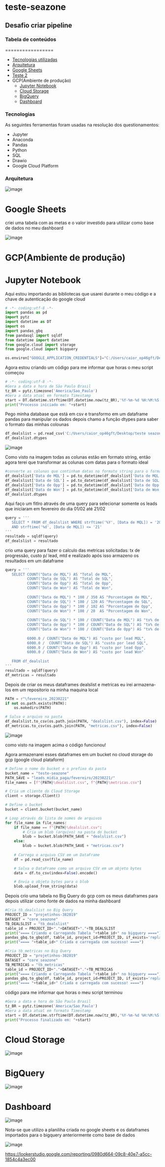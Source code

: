 # teste-seazone
## Desafio criar pipeline
### Tabela de conteúdos
=================
<!--ts-->
  * [Tecnologias utilizadas](#Tecnologias)
  * [Arquitetura](#Arquitetura)
  * [Google Sheets](#Google-Sheets)
  * [Teste 2](#Teste-2)
  * GCP(Ambiente de produção)
    * [Jupyter Notebook](#Jupyter-Notebook)
    * [Cloud Storage](#Cloud-Storage)
    * [BigQuery](#BigQuery) 
    * [Dashboard](#Dashboard)
<!--te-->
### Tecnologias

As seguintes ferramentas foram usadas na resolução dos questionamentos:

- Jupyter
- Anaconda
- Pandas 
- Python
- SQL
- Drawio
- Google Cloud Platform

### Arquitetura
![image](https://user-images.githubusercontent.com/73916591/229174086-f51dd495-410f-48b0-b696-4f8db3353f77.png)

# Google Sheets
criei uma tabela com as metas e o valor investido para utilizar como base de dados no meu dashboard

![image](https://user-images.githubusercontent.com/73916591/229195358-7fa8e852-be6e-4135-836b-413af9f1fa7f.png)


# GCP(Ambiente de produção)

# Jupyter Notebook

Aqui estou importando as bibliotecas que usarei durante o meu código e a chave de autenticação do google cloud
```python
# -*- coding:utf-8 -*-
import pandas as pd
import pytz
import datetime as DT
import os
import pandas_gbq
from pandasql import sqldf
from datetime import datetime
from google.cloud import storage
from google.cloud import bigquery

os.environ["GOOGLE_APPLICATION_CREDENTIALS"]="C:/Users/caior_op46gft/Desktop/teste seazone/projetinhos-382019-7575362a8e96.json"
```
Agora estou criando um código para me informar que horas o meu script começou
```python
# -*- coding:utf-8 -*-
#Gera a data e hora de São Paulo Brasil
tz_BR = pytz.timezone('America/Sao_Paulo')
#Gera a data atual em formato Timestamp
start = DT.datetime.strftime(DT.datetime.now(tz_BR),'%Y-%m-%d %H:%M:%S')
print("Processo iniciado em: "+start)
```

Pego minha database que está em csv e transformo em um dataframe pandas para manipular os dados depois chamo a função dtypes para saber
o formato das minhas colounas

```python
df_dealslist = pd.read_csv('C:/Users/caior_op46gft/Desktop/teste seazone/Teste BD - deals list.csv')
df_dealslist.dtypes
```
![image](https://user-images.githubusercontent.com/73916591/229186590-749d50cc-7889-4415-97cd-d2f8b33eb4de.png)

Como visto na imagem todas as colunas estão em formato string, então agora terei que transformar as colunas com datas para o formato ideal

```python
#converte as colunas que continham datas no formato string para o formato data
df_dealslist['Data de MQL'] = pd.to_datetime(df_dealslist['Data de MQL'])
df_dealslist['Data de SQL'] = pd.to_datetime(df_dealslist['Data de SQL'])
df_dealslist['Data de Opp'] = pd.to_datetime(df_dealslist['Data de Opp'])
df_dealslist['Data de Won'] = pd.to_datetime(df_dealslist['Data de Won'])
df_dealslist.dtypes
```
Aqui faço um fitlro através de uma query para selecionar somente os leads que iniciaram em fevereiro 
do dia 01/02 até 21/02

```python
query = '''
   SELECT * FROM df_dealslist WHERE strftime('%Y', [Data de MQL]) = '2023' AND strftime('%m', [Data de MQL]) = '02'
   AND strftime('%d', [Data de MQL]) <= '21'
'''
resultado = sqldf(query)
df_dealslist = resultado
```

crio uma query para fazer o calculo das metricas solicitadas: tx de progressão, custo p/ lead, mtd e realizado após isso 
armazeno os resultados em um dataframe

```python
query = '''
   SELECT COUNT("Data de MQL") AS "Total de MQL",
          COUNT("Data de SQL") AS "Total de SQL",
          COUNT("Data de Opp") AS "Total de Opp",
          COUNT("Data de Won") AS "Total de Won",
          
          COUNT("Data de MQL") * 100 / 350 AS "Porcentagem de MQL",
          COUNT("Data de SQL") * 100 / 120 AS "Porcentagem de SQL",
          COUNT("Data de Opp") * 100 / 102 AS "Porcentagem de Opp",
          COUNT("Data de Won") * 100 / 20  AS "Porcentagem de Won",
          
          COUNT("Data de SQL") * 100 / COUNT("Data de MQL") AS "tx% de conversao MQL",
          COUNT("Data de Opp") * 100 / COUNT("Data de SQL") AS "tx% de conversao SQL",
          COUNT("Data de Won") * 100 / COUNT("Data de Opp") AS "tx% de conversao Opp",
          
          6000.0 / COUNT("Data de MQL") AS "custo por lead MQL",
          6000.0 /  COUNT("Data de SQL") AS "custo por lead SQL",
          6000.0 / COUNT("Data de Opp") AS "custo por lead Opp",
          6000.0 / COUNT("Data de Won") AS "custo por lead Won"
   
   FROM df_dealslist
'''
resultado = sqldf(query)
df_metricas = resultado
```
Depois de criar os meus dataframes dealslist e metricas eu irei armazena-los em um repositorio na minha maquina local

```python
PATH = r"\fevereiro_20230221"
if not os.path.exists(PATH):
    os.makedirs(PATH)

# Salva o arquivo na pasta
df_dealslist.to_csv(os.path.join(PATH, "dealslist.csv"), index=False)
df_metricas.to_csv(os.path.join(PATH, "metricas.csv"), index=False)
```

![image](https://user-images.githubusercontent.com/73916591/229191207-81fe8956-3d53-4960-9fba-70ec24318781.png)

como visto na imagem acima o código funcionou!

Agora armazenarei esses dataframes em um bucket no cloud storage do gcp (google cloud plataform)


```python
# Define o nome do bucket e o prefixo da pasta
bucket_name = "teste-seazone"
PATH_SAVE = "leads_midia_paga/fevereiro/20230221/"
file_names = [f"{PATH}\dealslist.csv", f"{PATH}\metricas.csv"]

# Cria um cliente do Cloud Storage
client = storage.Client()

# Define o bucket
bucket = client.bucket(bucket_name)

# Loop através da lista de nomes de arquivos
for file_name in file_names:
    if file_name == f"{PATH}\dealslist.csv":
        # Cria um blob (arquivo) na pasta do bucket
        blob = bucket.blob(PATH_SAVE + "dealslist.csv")
    else:
        blob = bucket.blob(PATH_SAVE + "metricas.csv")
    
    # Carrega o arquivo CSV em um DataFrame
    df = pd.read_csv(file_name)

    # Salva o DataFrame como um arquivo CSV em um objeto bytes
    data = df.to_csv(index=False).encode()

    # Envia o objeto bytes para o blob
    blob.upload_from_string(data)
```

Depois crio uma tabela no Big Query do gcp com os meus dataframes para depois utilizar como fonte de dados na minha dashboard

```python
#Cria tb_dealslist no Big Query
PROJECT_ID = "projetinhos-382019"
DATASET = "core_seazone"
TB_DEALSLIST = "tb_dealslist"
table_id = PROJECT_ID+"."+DATASET+"."+TB_DEALSLIST
print("==== Criando e Carregando Tabela "+table_id+" no bigquery ====")
pandas_gbq.to_gbq(df, table_id, project_id=PROJECT_ID, if_exists='replace') #Se existir, usar "replace" or "append" 
print("==== "+table_id+" Criada e carregada com sucesso! ====")

#Cria tb_metricas no Big Query
PROJECT_ID = "projetinhos-382019"
DATASET = "core_seazone"
TB_METRICAS = "tb_metricas"
table_id = PROJECT_ID+"."+DATASET+"."+TB_METRICAS
print("==== Criando e Carregando Tabela "+table_id+" no bigquery ====")
pandas_gbq.to_gbq(df, table_id, project_id=PROJECT_ID, if_exists='replace') #Se existir, usar "replace" or "append" 
print("==== "+table_id+" Criada e carregada com sucesso! ====")   
```

código para me informar que horas o meu script terminou
```python
#Gera a data e hora de São Paulo Brasil
tz_BR = pytz.timezone('America/Sao_Paulo')
#Gera a data atual em formato Timestamp
start = DT.datetime.strftime(DT.datetime.now(tz_BR),'%Y-%m-%d %H:%M:%S')
print("Processo finalizado em: "+start)
```
# Cloud Storage

![image](https://user-images.githubusercontent.com/73916591/229195672-9000fd67-2d12-4708-84eb-20d394563f47.png)

# BigQuery

![image](https://user-images.githubusercontent.com/73916591/229195936-5bfc3330-f048-437d-aa50-de4d833c06fe.png)

# Dashboard

![image](https://user-images.githubusercontent.com/73916591/229196303-86ec7e0a-11d3-40e8-8280-5675d7cbbdde.png)

Nota-se que utilizo a planiliha criada no google sheets e os dataframes importados para o bigquery anteriormente como base de dados

![image](https://user-images.githubusercontent.com/73916591/229196570-181bd145-b8ec-4b06-a6c1-92d3fa9ed90a.png)

https://lookerstudio.google.com/reporting/0980d664-09c8-40e7-a5cc-1854c4a3ec00
